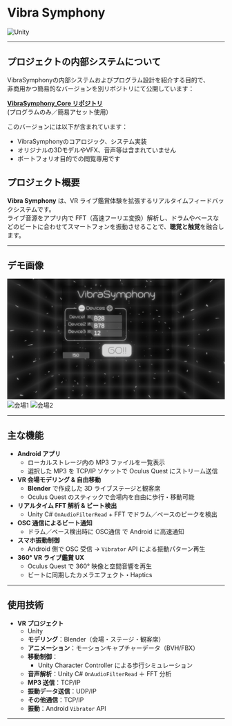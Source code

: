 # Vibra Symphony

![Unity](https://img.shields.io/badge/Unity-black?logo=unity&logoColor=white)

---

## プロジェクトの内部システムについて

VibraSymphonyの内部システムおよびプログラム設計を紹介する目的で、  
非商用かつ簡易的なバージョンを別リポジトリにて公開しています：

 **[VibraSymphony_Core リポジトリ](https://github.com/rickyKunn/VibraSymphony_Core/)**  
 (プログラムのみ／簡易アセット使用）

このバージョンには以下が含まれています：
- VibraSymphonyのコアロジック、システム実装
- オリジナルの3DモデルやVFX、音声等は含まれていません
- ポートフォリオ目的での閲覧専用です


## プロジェクト概要

**Vibra Symphony** は、VR ライブ鑑賞体験を拡張するリアルタイムフィードバックシステムです。  
ライブ音源をアプリ内で FFT（高速フーリエ変換）解析し、ドラムやベースなどのビートに合わせてスマートフォンを振動させることで、**聴覚と触覚**を融合します。

---

## デモ画像

![スタート画面](./docs/start.png)  
![会場1](./docs/venue1.png)
![会場2](./docs/venue2.png)

---

## 主な機能

- **Android アプリ**  
  - ローカルストレージ内の MP3 ファイルを一覧表示  
  - 選択した MP3 を TCP/IP ソケットで Oculus Quest にストリーム送信  
- **VR 会場モデリング & 自由移動**  
  - **Blender** で作成した 3D ライブステージと観客席  
  - Oculus Quest のスティックで会場内を自由に歩行・移動可能  
- **リアルタイム FFT 解析 & ビート検出**  
  - Unity C# `OnAudioFilterRead` + FFT でドラム／ベースのピークを検出  
- **OSC 通信によるビート通知**  
  - ドラム／ベース検出時に OSC通信 で Android に高速通知  
- **スマホ振動制御**  
  - Android 側で OSC 受信 → `Vibrator` API による振動パターン再生  
- **360° VR ライブ鑑賞 UX**  
  - Oculus Quest で 360° 映像と空間音響を再生  
  - ビートに同期したカメラエフェクト・Haptics  
---

## 使用技術

- **VR プロジェクト**  
  - Unity
  - **モデリング**：Blender（会場・ステージ・観客席）  
  - **アニメーション**：モーションキャプチャーデータ（BVH/FBX）  
  - **移動制御**：
    - Unity Character Controller による歩行シミュレーション  
  - **音声解析**：Unity C# `OnAudioFilterRead` ＋ FFT 分析   
  - **MP3 送信**：TCP/IP
  - **振動データ送信**：UDP/IP
  - **その他通信**：TCP/IP 
  - **振動**：Android `Vibrator` API  
---
